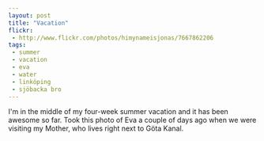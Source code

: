 ```yaml
---
layout: post
title: "Vacation"
flickr:
 - http://www.flickr.com/photos/himynameisjonas/7667862206
tags:
 - summer
 - vacation
 - eva
 - water
 - linköping
 - sjöbacka bro
---
```


I'm in the middle of my four-week summer vacation and it has been awesome so far. Took this photo of Eva a couple of days ago when we were visiting my Mother, who lives right next to Göta Kanal.
